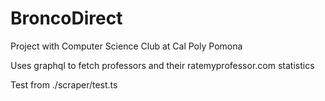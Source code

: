 # BroncoDirect
Project with Computer Science Club at Cal Poly Pomona

Uses graphql to fetch professors and their ratemyprofessor.com statistics

Test from ./scraper/test.ts
